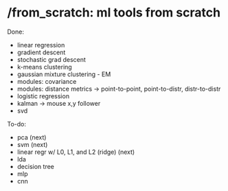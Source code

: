 # /from_scratch: ml tools from scratch

Done:
- linear regression
- gradient descent
- stochastic grad descent
- k-means clustering
- gaussian mixture clustering - EM
- modules: covariance
- modules: distance metrics -> point-to-point, point-to-distr, distr-to-distr
- logistic regression 
- kalman -> mouse x,y follower
- svd 

To-do:
- pca (next)
- svm (next)
- linear regr w/ L0, L1, and L2 (ridge)  (next)
- lda
- decision tree
- mlp
- cnn
